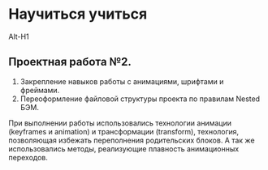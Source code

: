 # Научиться учиться

Alt-H1

## Проектная работа №2.

1. Закрепление навыков работы с анимациями, шрифтами и фреймами.
2. Переоформление файловой структуры проекта по правилам Nested БЭМ.

При выполнении работы использовались технологии анимации (keyframes и animation) и трансформации (transform), технология, позволяющая избежать переполнения родительских блоков. А так же использовались методы, реализующие плавность анимационных переходов.
